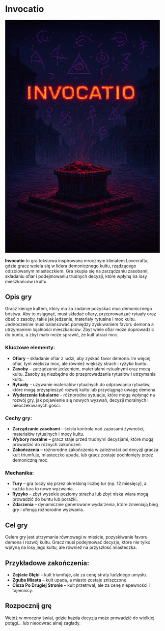 # Invocatio

![artwork](https://raw.githubusercontent.com/przem360/invocatio/refs/heads/main/artwork.png?token=GHSAT0AAAAAADCMX5GYOOHPXDY2D5XZIWXQ2AFXT4Q)

**Invocatio** to gra tekstowa inspirowana mrocznym klimatem Lovecrafta, gdzie gracz wciela się w lidera demonicznego kultu, rządzącego odizolowanym miasteczkiem. Gra skupia się na zarządzaniu zasobami, składaniu ofiar i podejmowaniu trudnych decyzji, które wpłyną na losy mieszkańców i kultu.

## Opis gry

Gracz kieruje kultem, który ma za zadanie pozyskać moc demonicznego bóstwa. Aby to osiągnąć, musi składać ofiary, przeprowadzać rytuały oraz dbać o zasoby, takie jak jedzenie, materiały rytualne i moc kultu. Jednocześnie musi balansować pomiędzy zyskiwaniem favoru demona a utrzymaniem lojalności mieszkańców. Zbyt wiele ofiar może doprowadzić do buntu, a zbyt mało może sprawić, że kult utraci moc.

### Kluczowe elementy:

- **Ofiary** – składanie ofiar z ludzi, aby zyskać favor demona. Im więcej ofiar, tym większa moc, ale również większy strach i ryzyko buntu.
- **Zasoby** – zarządzanie jedzeniem, materiałami rytualnymi oraz mocą kultu. Zasoby są niezbędne do przeprowadzania rytuałów i utrzymania kultu.
- **Rytuały** – używanie materiałów rytualnych do odprawiania rytuałów, które mogą przyspieszyć rozwój kultu lub przyciągnąć uwagę demona.
- **Wydarzenia fabularne** – różnorodne sytuacje, które mogą wpłynąć na rozwój gry, jak pojawienie się nowych wyzwań, decyzji moralnych i nieoczekiwanych gości.

### Cechy gry:

- **Zarządzanie zasobami** – ścisła kontrola nad zapasami żywności, materiałów rytualnych i mocy kultu.
- **Wybory moralne** – gracz staje przed trudnymi decyzjami, które mogą prowadzić do różnych zakończeń.
- **Zakończenia** – różnorodne zakończenia w zależności od decyzji gracza: kult triumfuje, miasteczko upada, lub gracz zostaje pochłonięty przez demoniczną moc.

### Mechanika:

- **Tury** – gra toczy się przez określoną liczbę tur (np. 12 miesięcy), a każda tura to nowe wyzwania.
- **Ryzyko** – zbyt wysokie poziomy strachu lub zbyt niska wiara mogą prowadzić do buntu lub porażki.
- **Zdarzenia** – dynamicznie generowane wydarzenia, które zmieniają bieg gry i oferują różnorodne wyzwania.

## Cel gry

Celem gry jest utrzymanie równowagi w mieście, pozyskiwanie favoru demona i rozwój kultu. Gracz musi podejmować decyzje, które nie tylko wpłyną na losy jego kultu, ale również na przyszłość miasteczka.

## Przykładowe zakończenia:

- **Zejście Głębi** – kult triumfuje, ale za cenę straty ludzkiego umysłu.
- **Zguba Miasta** – kult upada, a miasto zostaje zniszczone.
- **Cisza Po Drugiej Stronie** – kult przetrwał, ale za cenę niepewności i tajemnicy.

## Rozpocznij grę

Wejdź w mroczny świat, gdzie każda decyzja może prowadzić do wielkiej potęgi... lub nieodwrac
alnej zagłady.
